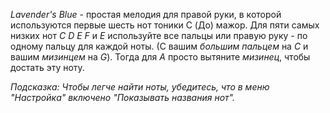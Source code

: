 *Lavender's Blue* - простая мелодия для правой руки, в которой
используются первые шесть нот тоники C (До) мажор.
Для пяти самых низких нот *C D E F* и *E* используйте все пальцы
 или правую руку - по одному пальцу для каждой ноты.
 (С вашим *большим пальцем* на *C* и вашим *мизинцем* на *G*).
 Тогда для *A* просто вытяните *мизинец*, чтобы достать эту ноту.


*Подсказка:* _Чтобы легче найти ноты, убедитесь, что в меню "Настройка"
включено "Показывать названия нот"._
